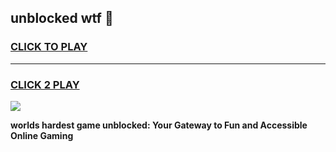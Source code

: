 
## unblocked wtf 👋
<h3>
<a href="https://premium.freeplayer.one?title=unblocked_wtf&ref=13F">CLICK TO PLAY</a></h3>
<hr>

<h3>
<a href="https://premium.freeplayer.one?title=unblocked_wtf&ref=13F">CLICK 2 PLAY</a>
  
</h3>

<a href="https://premium.freeplayer.one?title=unblocked_wtf&ref=12F/"><img src="https://clearcache.store/games.png"></a>


**worlds hardest game unblocked: Your Gateway to Fun and Accessible Online Gaming**
